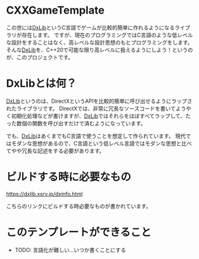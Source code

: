# CXXGameTemplate
この世には[DxLib](https://dxlib.xsrv.jp/index.html)というC言語でゲームが比較的簡単に作れるようになるライブラリが存在します。
ですが、現在のプログラミングではC言語のような低レベルな設計をすることはなく、高レベルな設計思想のもとプログラミングをします。
そんな[DxLib](https://dxlib.xsrv.jp/index.html)を、C++20で可能な限り高レベルに扱えるようにしよう！というのが、このプロジェクトです。

# DxLibとは何？
[DxLib](https://dxlib.xsrv.jp/index.html)というのは、DirectXというAPIを比較的簡単に呼び出せるようにラップされたライブラリです。
DirectXでは、非常に冗長なソースコードを書いてようやく初期化処理などが書けますが、[DxLib](https://dxlib.xsrv.jp/index.html)ではそれらをほぼすべてラップして、たった数個の関数を呼び出すだけで済むようになっています。

でも、[DxLib](https://dxlib.xsrv.jp/index.html)はあくまでもC言語で使うことを想定して作られています。
現代ではモダンな思想があるので、C言語という低レベル言語ではモダンな思想と比べてやや冗長な記述をする必要があります。

# ビルドする時に必要なもの

https://dxlib.xsrv.jp/dxinfo.html

こちらのリンクにビルドする時必要なものが書かれています。

# このテンプレートができること

- TODO: 言語化が難しい...いつか書くことにする
